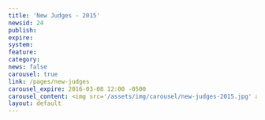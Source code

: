 ```yaml
---
title: 'New Judges - 2015'
newsid: 24
publish: 
expire: 
system: 
feature: 
category: 
news: false
carousel: true
link: /pages/new-judges
carousel_expire: 2016-03-08 12:00 -0500
carousel_content: <img src='/assets/img/carousel/new-judges-2015.jpg' alt='new judges in 2015' />
layout: default
---
```

